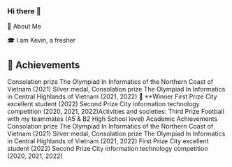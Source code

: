 ### Hi there 👋
🚀 About Me

🎓 I am Kevin, a fresher
## 🏅 Achievements
Consolation prize The Olympiad In Informatics of the Northern Coast of Vietnam (2021)
Silver medal, Consolation prize The Olympiad In Informatics in Central Highlands of Vietnam (2021, 2022)
🥇 **Winner First Prize City excellent student (2022)
Second Prize City information technology competition (2020, 2021, 2022)Activities and societies: Third Prize Football with my teammates (A5 & B2 High School level) Academic Achievements Consolation prize The Olympiad In Informatics of the Northern Coast of Vietnam (2021) Silver medal, Consolation prize The Olympiad In Informatics in Central Highlands of Vietnam (2021, 2022) First Prize City excellent student (2022) Second Prize City information technology competition (2020, 2021, 2022)
